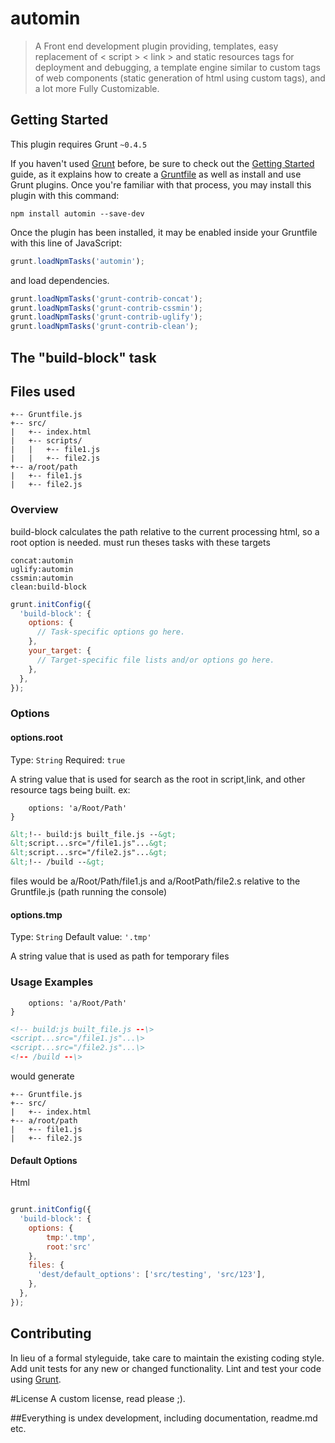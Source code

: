 # automin

> A Front end development plugin providing, templates, easy replacement of &lt; script &gt; &lt; link &gt; and static resources tags for deployment and debugging, a template engine similar to custom tags of web components (static generation of html using custom tags), and a lot more
Fully Customizable.

## Getting Started
This plugin requires Grunt `~0.4.5`

If you haven't used [Grunt](http://gruntjs.com/) before, be sure to check out the [Getting Started](http://gruntjs.com/getting-started) guide, as it explains how to create a [Gruntfile](http://gruntjs.com/sample-gruntfile) as well as install and use Grunt plugins. Once you're familiar with that process, you may install this plugin with this command:

```shell
npm install automin --save-dev
```

Once the plugin has been installed, it may be enabled inside your Gruntfile with this line of JavaScript:

```js
grunt.loadNpmTasks('automin');
```

and load dependencies.
```js
grunt.loadNpmTasks('grunt-contrib-concat');
grunt.loadNpmTasks('grunt-contrib-cssmin');
grunt.loadNpmTasks('grunt-contrib-uglify');
grunt.loadNpmTasks('grunt-contrib-clean');
```
## The "build-block" task
## Files used
```
+-- Gruntfile.js
+-- src/
|   +-- index.html
|   +-- scripts/
|   |   +-- file1.js
|   |   +-- file2.js
+-- a/root/path
|   +-- file1.js
|   +-- file2.js
```
### Overview
build-block calculates the path relative to the current processing html, so a root option is needed.
must run theses tasks with these targets
```
concat:automin
uglify:automin
cssmin:automin
clean:build-block
```

```js
grunt.initConfig({
  'build-block': {
    options: {
      // Task-specific options go here.
    },
    your_target: {
      // Target-specific file lists and/or options go here.
    },
  },
});
```

### Options

#### options.root
Type: `String`
Required: `true`

A string value that is used for search as the root in script,link, and other resource tags being built.
ex:
```js{
    options: 'a/Root/Path'
}
```
```html
&lt;!-- build:js built_file.js --&gt;
&lt;script...src="/file1.js"...&gt;
&lt;script...src="/file2.js"...&gt;
&lt;!-- /build --&gt;
```
files would be  a/Root/Path/file1.js and a/RootPath/file2.s
relative to the Gruntfile.js (path running the console)
#### options.tmp
Type: `String`
Default value: `'.tmp'`

A string value that is used as path for temporary files

### Usage Examples

```js{
    options: 'a/Root/Path'
}
```
```html
<!-- build:js built_file.js --\>
<script...src="/file1.js"...\>
<script...src="/file2.js"...\>
<!-- /build --\>
```

would generate

```
+-- Gruntfile.js
+-- src/
|   +-- index.html
+-- a/root/path
|   +-- file1.js
|   +-- file2.js
```
#### Default Options
Html
```html
```

```js
grunt.initConfig({
  'build-block': {
    options: {
        tmp:'.tmp',
        root:'src'
    },
    files: {
      'dest/default_options': ['src/testing', 'src/123'],
    },
  },
});
```

## Contributing
In lieu of a formal styleguide, take care to maintain the existing coding style. Add unit tests for any new or changed functionality. Lint and test your code using [Grunt](http://gruntjs.com/).

#License
A custom license, read please ;).

##Everything is undex development, including documentation, readme.md etc.
